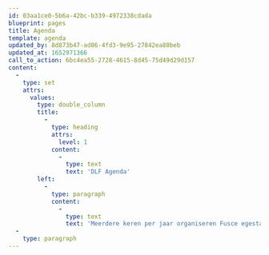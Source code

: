 ```yaml
---
id: 03aa1ce0-5b6a-42bc-b339-4972338cdada
blueprint: pages
title: Agenda
template: agenda
updated_by: 8d873b47-ad86-4fd3-9e95-27842ea80beb
updated_at: 1652971366
call_to_action: 6bc4ea55-2728-4615-8d45-75d49d29d157
content:
  -
    type: set
    attrs:
      values:
        type: double_column
        title:
          -
            type: heading
            attrs:
              level: 1
            content:
              -
                type: text
                text: 'DLF Agenda'
        left:
          -
            type: paragraph
            content:
              -
                type: text
                text: 'Meerdere keren per jaar organiseren Fusce egestas, quam ut faucibus facilisis, justo elit interdum ligula, vitae accumsan erat mi non erat. Curabitur at cursus ipsum, in lacinia mi. Integer a metus cursus, tempus lacus non, vestibulum sapien. Donec semper mi tortor, sit amet efficitur mauris tristique et.'
  -
    type: paragraph
---
```

